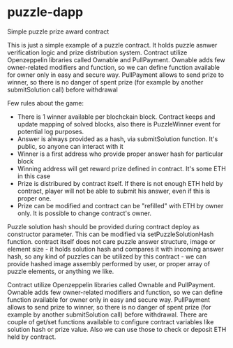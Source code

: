 # puzzle-dapp
Simple puzzle prize award contract

This is just a simple example of a puzzle contract. It holds puzzle asnwer verification logic and prize distribution system.
Contract utilize Openzeppelin libraries called Ownable and PullPayment. Ownable adds few owner-related modifiers and function, so we can define function available for owner only in easy and secure way. PullPayment allows to send prize to winner, so there is no danger of spent prize (for example by another submitSolution call) before withdrawal

Few rules about the game:
 - There is 1 winner available per blochckain block. Contract keeps and update mapping of solved blocks, also there is PuzzleWinner event for potential log purposes.
 - Answer is always provided as a hash, via submitSolution function. It's public, so anyone can interact with it
 - Winner is a first address who provide proper answer hash for particular block
 - Winning address will get reward prize defined in contract. It's some ETH in this case
 - Prize is distribured by contract itself. If there is not enough ETH held by contract, player will not be able to submit his answer, even if this is proper one.
 - Prize can be modified and contract can be "refilled" with ETH by owner only. It is possible to change contract's owner. 

Puzzle solution hash should be provided during contract deploy as constructor parameter. This can be modified via setPuzzleSolutionHash function.
contract itself does not care puzzle answer structure, image or element size - it holds solution hash and compares it with incoming answer hash,
so any kind of puzzles can be utilized by this contract - we can provide hashed image assembly performed by user, or proper array of puzzle elements, or anything we like.

Contract utilize Openzeppelin libraries called Ownable and PullPayment. Ownable adds few owner-related modifiers and function, 
so we can define function available for owner only in easy and secure way. 
PullPayment allows to send prize to winner, so there is no danger of spent prize (for example by another submitSolution call) before withdrawal.
There are couple of get/set functions available to configure contract variables like solution hash or prize value. Also we can use those to check or deposit ETH held by contract.